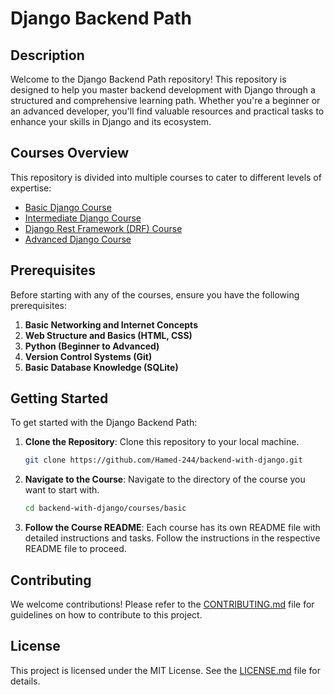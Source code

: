 # Django Backend Path

## Description

Welcome to the Django Backend Path repository! This repository is designed to help you master backend development with Django through a structured and comprehensive learning path. Whether you're a beginner or an advanced developer, you'll find valuable resources and practical tasks to enhance your skills in Django and its ecosystem.

## Courses Overview

This repository is divided into multiple courses to cater to different levels of expertise:

- [Basic Django Course](./courses/basic/README.md)
- [Intermediate Django Course](./courses/intermediate/README.md)
- [Django Rest Framework (DRF) Course](./courses/drf/README.md)
- [Advanced Django Course](./courses/advanced/README.md)

## Prerequisites

Before starting with any of the courses, ensure you have the following prerequisites:

1. **Basic Networking and Internet Concepts**
2. **Web Structure and Basics (HTML, CSS)**
3. **Python (Beginner to Advanced)**
4. **Version Control Systems (Git)**
5. **Basic Database Knowledge (SQLite)**

## Getting Started

To get started with the Django Backend Path:

1. **Clone the Repository**: Clone this repository to your local machine.
    ```bash
    git clone https://github.com/Hamed-244/backend-with-django.git
    ```

2. **Navigate to the Course**: Navigate to the directory of the course you want to start with.
    ```bash
    cd backend-with-django/courses/basic
    ```

3. **Follow the Course README**: Each course has its own README file with detailed instructions and tasks. Follow the instructions in the respective README file to proceed.

## Contributing

We welcome contributions! Please refer to the [CONTRIBUTING.md](./CONTRIBUTING.md) file for guidelines on how to contribute to this project.

## License

This project is licensed under the MIT License. See the [LICENSE.md](./LICENSE.md) file for details.
